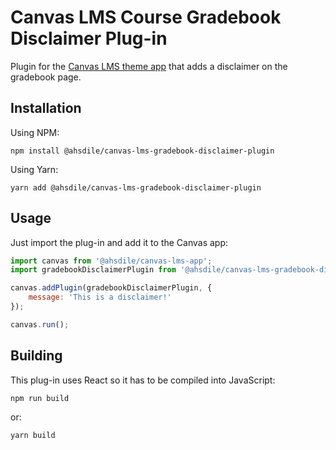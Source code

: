 # Canvas LMS Course Gradebook Disclaimer Plug-in

Plugin for the [Canvas LMS theme app](https://github.com/ahsdile/canvas-lms-app) that adds a disclaimer on the gradebook page.

## Installation

Using NPM:

    npm install @ahsdile/canvas-lms-gradebook-disclaimer-plugin

Using Yarn:

    yarn add @ahsdile/canvas-lms-gradebook-disclaimer-plugin

## Usage

Just import the plug-in and add it to the Canvas app:

```javascript
import canvas from '@ahsdile/canvas-lms-app';
import gradebookDisclaimerPlugin from '@ahsdile/canvas-lms-gradebook-disclaimer-plugin';

canvas.addPlugin(gradebookDisclaimerPlugin, {
    message: 'This is a disclaimer!'
});

canvas.run();
```

## Building

This plug-in uses React so it has to be compiled into JavaScript:

    npm run build

or:

    yarn build

